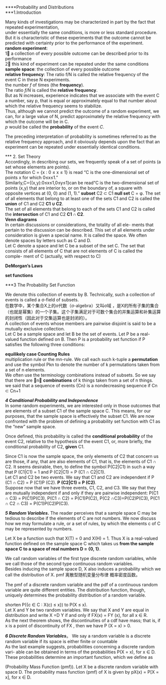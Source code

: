 ****Probability and Distributions    
***1.Introduction

Many kinds of investigations may be characterized in part by the fact that repeated experimentation,   
under essentially the same conditions, is more or less standard procedure.  
But it is characteristic of these experiments that the outcome cannot be predicted with certainty prior to the performance of the experiment.  
__random experiment__:   
1⃣️ a collection of every possible outcome can be described prior to its performance  
2⃣️ this kind of experiment can be repeated under the same conditions  
__sample space__: the collection of every possible outcome  
__relative frequency__: The ratio f/N is called the relative frequency of the event C in these N experiments.  
the number _f_ of times (the __frequency__).  
The ratio _f/N_ is called the __relative frequency__.  
But as N increases, experience indicates that we associate with the event C a number, say p, that is equal or approximately equal to that number about which the relative frequency seems to stabilize.   
Thus, although we cannot predict the outcome of a random experiment, we can, for a large value of N, predict approximately the relative frequency with which the outcome will be in C.   
_p_ would be called the __probability__ of the event _C_.  

The preceding interpretation of probability is sometimes referred to as the relative frequency approach, and it obviously depends upon the fact that an experiment can be repeated under essentially identical conditions.

*** 2. Set Theory  
Accordingly, in describing our sets, we frequently speak of a set of points (a set whose elements are points).  
The notation C = {x : 0 ≤ x ≤ 1} is read “C is the one-dimensional set of points x for which 0≤x≤1.”   
Similarly,C={(x,y):0≤x≤1,0≤y≤1}can be read“C is the two-dimensional set of points (x,y) that are interior to, or on the boundary of, a square with opposite vertices at (0, 0) and (1, 1).”
__subset__ C2 ⊂ C1
__null set__ C = φ. 
The set of all elements that belong to at least one of the sets C1 and C2 is called the __union__ of C1 and C2 __C1 ∪ C2__.  
The set of all elements that belong to each of the sets C1 and C2 is called the __intersection__ of C1 and C2  __C1 ∩ C2__.   
__Venn diagrams__  
In certain discussions or considerations, the totality of all ele- ments that pertain to the discussion can be described. This set of all elements under consideration is given a special name. It is called the space. We often denote spaces by letters such as C and D.  
Let C denote a space and let C be a subset of the set C. The set that consists of all elements of C that are not elements of C is called the comple- ment of C (actually, with respect to C)

__DeMorgan’s Laws__  

__set functions__  

***3 The Probability Set Function

We denote this collection of events by B. Technically, such a collection of events is called a σ-field of subsets.   
在数学中，某个集合X上的σ代数（σ-algebra）又叫σ域 ，是X的所有子集的集合（也就是幂集）的一个子集。这个子集满足对于可数个集合的并集运算和补集运算的封闭性（因此对于交集运算也是封闭的）。  
A collection of events whose members are pairwise disjoint is said to be a mutually exclusive collection.  
Let C be a sample space and let B be the set of events. Let P be a real-valued function defined on B. Then P is a probability set function if P satisfies the following three conditions:

__equilikely case  Counting Rules__  
multiplication rule or the mn-rule. 
We call each such k-tuple a __permutation__ and use the symbol Pkn to denote the number of k permutations taken from a set of n elements.   
We often use the terminology combinations instead of subsets. So we say that there are 􏰍n􏰎 __combinations__ of k things taken from a set of n things.   
we said that a sequence of events {Cn} is a nondecreasing sequence if Cn ⊂ Cn+1

***4 Conditional Probability and Independence***  
In some random experiments, we are interested only in those outcomes that are elements of a subset C1 of the sample space C. This means, for our purposes, that the sample space is effectively the subset C1. We are now confronted with the problem of defining a probability set function with C1 as the “new” sample space.   

Once defined, this probability is called the __conditional probability__ of the event C2, relative to the hypothesis of the event C1, or, more briefly, the conditional probability of C2, __given__ C1.   

Since C1 is now the sample space, the only elements of C2 that concern us are those, if any, that are also elements of C1, that is, the elements of C1 ∩ C2. It seems desirable, then, to define the symbol P(C2|C1) in such a way that
P (C1|C1) = 1 and P (C2|C1) = P (C1 ∩ C2|C1).   
Let C1 and C2 be two events. We say that C1 and C2 are independent if P (C1 ∩ C2) = P (C1)P (C2). __P (C2|C1) = P (C2)__.  
Suppose now that we have three events, C1, C2, and C3. We say that they are mutually independent if and only if they are pairwise independent:
P(C1 ∩ C3) = P(C1)P(C3), P(C1 ∩ C2) = P(C1)P(C2), P(C2 ∩C3)=P(C2)P(C3),
P(C1 ∩ C2 ∩ C3) = P(C1)P(C2)P(C3).

***5 Random Variables.*** 
The reader perceives that a sample space C may be tedious to describe if the elements of C are not numbers. We now discuss how we may formulate a rule, or a set of rules, by which the elements c of C may be represented by numbers.

Let X be a function such that X(T) = 0 and X(H) = 1. Thus X is a real-valued function defined on the sample space C which takes us __from the sample space C to a space of real numbers D = {0, 1}__.  

We call random variables of the first type discrete random variables, while we call those of the second type continuous random variables.  
Besides inducing the sample space D, X also induces a probability which we call the distribution of X.
pmf 离散型随机变量分布律 概率密度函数。 

The pmf of a discrete random variable and the pdf of a continuous random variable are quite different entities. The distribution function, though, uniquely determines the probability distribution of a random variable.   

shorten P({c ∈ C : X(c) ≤ x}) to P(X ≤ x).   
Let X and Y be two random variables. We say that X and Y are equal in distribution and write X =D Y if and only if FX(x) = FY (x), for all x ∈ R.   
As the next theorem shows, the discontinuities of a cdf have mass; that is, if x is a point of discontinuity of FX , then we have P (X = x) > 0.
 
***6 Discrete Random Variables***。 
We say a random variable is a discrete random variable if its space is either finite or countable    
As the last example suggests, probabilities concerning a discrete random vari- able can be obtained in terms of the probabilities P(X = x), for x ∈ D. These probabilities determine an important function, which we define as   

(Probability Mass Function (pmf)). Let X be a discrete random variable with space D. The probability mass function (pmf) of X is given by
pX(x) = P[X = x], for x ∈ D.

